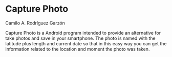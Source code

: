 # Capture Photo

Camilo A. Rodríguez Garzón

Capture Photo is a Android program intended to provide
an alternative for take photos and save in your smartphone.
The photo is named with the latitude plus length and current 
date so that in this easy way you can get the information 
related to the location and moment the photo was taken.
